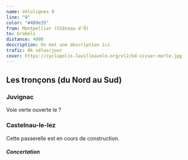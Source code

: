 ```yaml
---
name: Vélolignes 9
line: "9"
color: "#489e35"
from: Montpellier (Château d'Ô)
to: Grabels
distance: 4000
description: On met une description ici
trafic: 0k vélos/jour
cover: https://cyclopolis.lavilleavelo.org/vl2/bd-vivier-merle.jpg
---
```


## Les tronçons (du Nord au Sud)

### Juvignac
Voie verte ouverte le ?

### Castelnau-le-lez
Cette passerelle est en cours de construction.

#### *Concertation*